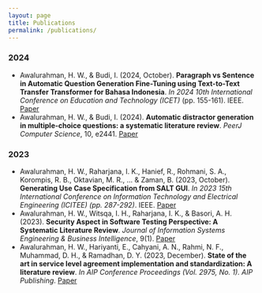 ```yaml
---
layout: page
title: Publications
permalink: /publications/
---
```



### 2024

- Awalurahman, H. W., & Budi, I. (2024, October). **Paragraph vs Sentence in Automatic Question Generation Fine-Tuning using Text-to-Text Transfer Transformer for Bahasa Indonesia**. *In 2024 10th International Conference on Education and Technology (ICET)* (pp. 155-161). IEEE. [Paper](https://doi.org/10.1109/ICET64717.2024.10778465)
- Awalurahman, H. W., & Budi, I. (2024). **Automatic distractor generation in multiple-choice questions: a systematic literature review**. *PeerJ Computer Science*, 10, e2441. [Paper](https://peerj.com/articles/cs-2441/)

### 2023

- Awalurahman, H. W., Raharjana, I. K., Hanief, R., Rohmani, S. A., Korompis, R. B., Oktavian, M. R., ... & Zaman, B. (2023, October). **Generating Use Case Specification from SALT GUI**. *In 2023 15th International Conference on Information Technology and Electrical Engineering (ICITEE) (pp. 287-292)*. IEEE. [Paper](http://dx.doi.org/10.1109/ICITEE59582.2023.10317784)
- Awalurahman, H. W., Witsqa, I. H., Raharjana, I. K., & Basori, A. H. (2023). **Security Aspect in Software Testing Perspective: A Systematic Literature Review**. *Journal of Information Systems Engineering & Business Intelligence*, 9(1). [Paper](http://dx.doi.org/10.20473/jisebi.9.1.95-107)
- Awalurahman, H. W., Hariyanti, E., Cahyani, A. N., Rahmi, N. F., Muhammad, D. H., & Ramadhan, D. Y. (2023, December). **State of the art in service level agreement implementation and standardization: A literature review**. *In AIP Conference Proceedings (Vol. 2975, No. 1). AIP Publishing*. [Paper](http://dx.doi.org/10.1063/5.0181073)
